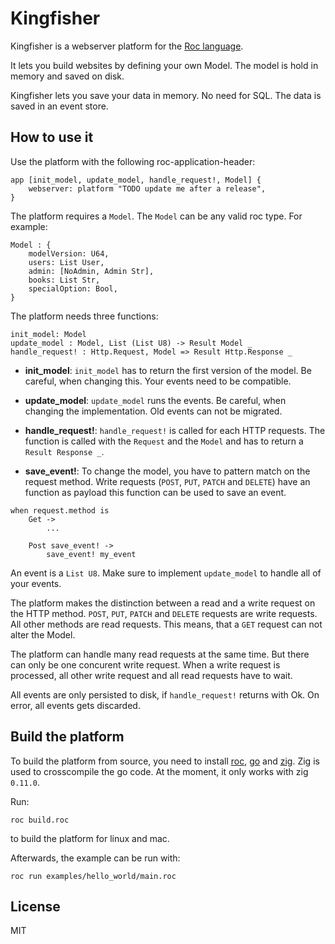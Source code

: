 # Kingfisher

Kingfisher is a webserver platform for the [Roc
language](https://www.roc-lang.org/).

It lets you build websites by defining your own Model. The model is hold in
memory and saved on disk.

Kingfisher lets you save your data in memory. No need for SQL. The data is saved in an event store.


## How to use it

Use the platform with the following roc-application-header:

```roc
app [init_model, update_model, handle_request!, Model] {
    webserver: platform "TODO update me after a release",
}
```

The platform requires a `Model`. The `Model` can be any valid roc type. For
example:

```roc
Model : {
    modelVersion: U64,
    users: List User,
    admin: [NoAdmin, Admin Str],
    books: List Str,
    specialOption: Bool,
}
```

The platform needs three functions:

```roc
init_model: Model
update_model : Model, List (List U8) -> Result Model _
handle_request! : Http.Request, Model => Result Http.Response _
```

* **init_model**: `init_model` has to return the first version of the model. Be
careful, when changing this. Your events need to be compatible.

* **update_model**: `update_model` runs the events. Be careful, when changing
the implementation. Old events can not be migrated.

* **handle_request!**: `handle_request!` is called for each HTTP requests.
The function is called with the `Request` and the `Model` and has to return
a `Result Response _`.

* **save_event!**: To change the model, you have to pattern match on the request
method. Write requests (`POST`, `PUT`, `PATCH` and `DELETE`) have an function as
payload this function can be used to save an event.

```roc
when request.method is
    Get ->
        ...

    Post save_event! ->
        save_event! my_event
```

An event is a `List U8`. Make sure to implement `update_model` to handle all of
your events.

The platform makes the distinction between a read and a write request on the
HTTP method. `POST`, `PUT`, `PATCH` and `DELETE` requests are write requests.
All other methods are read requests. This means, that a `GET` request can not
alter the Model.

The platform can handle many read requests at the same time. But there can only
be one concurent write request. When a write request is processed, all other
write request and all read requests have to wait.

All events are only persisted to disk, if `handle_request!` returns with Ok. On
error, all events gets discarded.


## Build the platform

To build the platform from source, you need to install
[roc](https://www.roc-lang.org/install), [go](https://go.dev/dl/) and
[zig](https://ziglang.org/learn/getting-started/#installing-zig). Zig is used to
crosscompile the go code. At the moment, it only works with zig `0.11.0`.

Run:

    roc build.roc

to build the platform for linux and mac.

Afterwards, the example can be run with:

    roc run examples/hello_world/main.roc


## License

MIT
